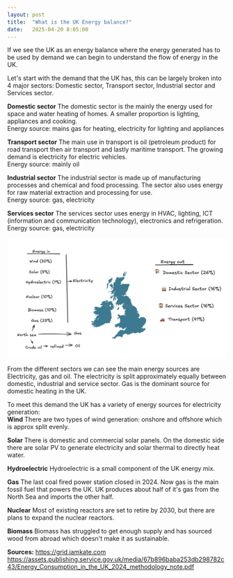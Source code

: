 ```yaml
---
layout: post
title:  "What is the UK Energy balance?"
date:   2025-04-20 8:05:00
---
```

If we see the UK as an energy balance where the energy generated has to be used by demand we can begin to understand the flow of energy in the UK.

Let's start with the demand that the UK has, this can be largely broken into 4 major sectors: Domestic sector, Transport sector, Industrial sector and Services sector.

**Domestic sector**
The domestic sector is the mainly the energy used for space and water heating of homes. A smaller proportion is lighting, appliances and cooking.<br>
Energy source: mains gas for heating, electricity for lighting and appliances

**Transport sector**
The main use in transport is oil (petroleum product) for road transport then air transport and lastly maritime transport. The growing demand is electricity for electric vehicles. <br>
Energy source: mainly oil

**Industrial sector**
The industrial sector is made up of manufacturing processes and chemical and food processing. The sector also uses energy for raw material extraction and processing for use.<br>
Energy source: gas, electricity

**Services sector**
The services sector uses energy in  HVAC, lighting, ICT (information and communication technology), electronics and refrigeration. <br>
Energy source: gas, electricity

![Energy mix.png](/assets/energy_mix.png)

From the different sectors we can see the main energy sources are Electricity, gas and oil. The electricity is split approximately equally between domestic, industrial and service sector.  Gas is the dominant source for domestic heating in the UK.

To meet this demand the UK has a variety of energy sources for electricity generation:<br>
**Wind**
There are two types of wind generation: onshore and offshore which is approx split evenly.

**Solar**
There is domestic and commercial solar panels. On the domestic side there are solar PV to generate electricity and solar thermal to directly heat water.

**Hydroelectric**
Hydroelectric is a small component of the UK energy mix.

**Gas**
The last coal fired power station closed in 2024. Now gas is the main fossil fuel that powers the UK. UK produces about half of it's gas from the North Sea and imports the other half.

**Nuclear**
Most of existing reactors are set to retire by 2030, but there are plans to expand the nuclear reactors.

**Biomass**
Biomass has struggled to get enough supply and has sourced wood from abroad which doesn't make it as sustainable.


**Sources:**
https://grid.iamkate.com
https://assets.publishing.service.gov.uk/media/67b896baba253db298782c43/Energy_Consumption_in_the_UK_2024_methodology_note.pdf 